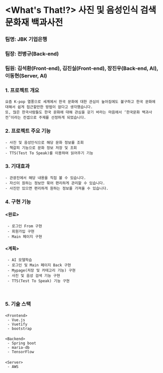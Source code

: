#   <What's That!?> 사진 및 음성인식 검색 문화재 백과사전

###  팀명: JBK 기업은행

###  팀장: 전병규(Back-end)

###  팀원: 김석환(Front-end), 김진실(Front-end), 장진우(Back-end, AI), 이동현(Server, AI)  

### 1. 프로젝트 개요  

    요즘 K-pop 열풍으로 세계에서 한국 문화에 대한 관심이 높아짐에도 불구하고 한국 문화에 대해서 쉽게 접근할만한 방법이 없다고 생각했습니다. 
    또, 많은 한국사람들도 한국 문화에 대해 관심을 갖기 바라는 마음에서 ‘한국문화 백과사전’이라는 컨셉으로 주제를 선정하게 되었습니다.

### 2. 프로젝트 주요 기능  

    - 사진 및 음성인식으로 해당 문화 정보를 조회
    - 책갈피 기능으로 문화 정보 저장 및 조회
    - TTS(Test To Speak)를 이용하여 읽어주기 기능

### 3. 기대효과  

    - 관광진에서 해당 내용을 직접 볼 수 있습니다.
    - 자신이 원하는 정보만 묶어 편리하게 관리할 수 있습니다.
    - 사진만 있으면 편리하게 원하는 정보를 가져올 수 있습니다.

### 4. 구현 기능  

####    <완료>  

     - 로그인 From 구현
     - 회원가입 구현
     - Main 페이지 구현

####    <계획>  

     - AI 모델학습
     - 로그인 및 Main 페이지 Back 구현
     - Mypage(저장 및 카테고리 기능) 구현
     - 사진 및 음성 검색 기능 구현
     - TTS(Test To Speak) 기능 구현


​     

### 5. 기술 스택  

####    

    <Frontend>  
     - Vue.js
     - Vuetify
     - bootstrap

####    

    <Backend>  
     - Spring boot
     - maria-db
     - TensorFlow

####    

    <Server>  
     - AWS